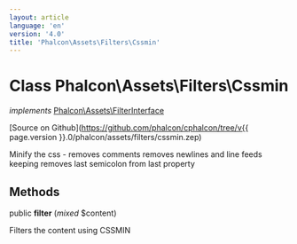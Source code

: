 ```yaml
---
layout: article
language: 'en'
version: '4.0'
title: 'Phalcon\Assets\Filters\Cssmin'
---
```

# Class **Phalcon\Assets\Filters\Cssmin**

*implements* [Phalcon\Assets\FilterInterface](Phalcon_Assets_FilterInterface)

[Source on Github](https://github.com/phalcon/cphalcon/tree/v{{ page.version }}.0/phalcon/assets/filters/cssmin.zep)

Minify the css - removes comments removes newlines and line feeds keeping removes last semicolon from last property

## Methods

public **filter** (*mixed* $content)

Filters the content using CSSMIN